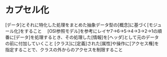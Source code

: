 # カプセル化
 [データ]とそれに特化した処理をまとめた抽象データ型の[概念]に基づく[モジュール化]をすること
　[OSI参照モデル]を参考にレイヤ7→6→5→4→3→2→1の順番に[データ]を処理するとき、その処理した[情報]を[ヘッダ]として元のデータの前に付加していくこと
 [クラス]に[定義]された[属性]や操作に[アクセス権]を指定することで、クラスの外からのアクセスを制限すること
